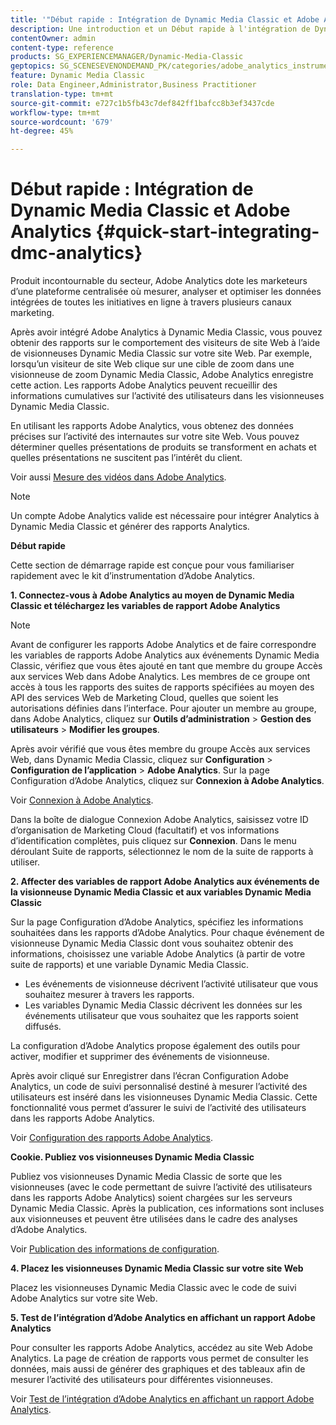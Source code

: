 ```yaml
---
title: '"Début rapide : Intégration de Dynamic Media Classic et Adobe Analytics"'
description: Une introduction et un Début rapide à l'intégration de Dynamic Media Classic et Adobe Analytics pour vous aider à vous mettre en pratique rapidement.
contentOwner: admin
content-type: reference
products: SG_EXPERIENCEMANAGER/Dynamic-Media-Classic
geptopics: SG_SCENESEVENONDEMAND_PK/categories/adobe_analytics_instrumentation_kit
feature: Dynamic Media Classic
role: Data Engineer,Administrator,Business Practitioner
translation-type: tm+mt
source-git-commit: e727c1b5fb43c7def842ff1bafcc8b3ef3437cde
workflow-type: tm+mt
source-wordcount: '679'
ht-degree: 45%

---
```



# Début rapide : Intégration de Dynamic Media Classic et Adobe Analytics {#quick-start-integrating-dmc-analytics}

Produit incontournable du secteur, Adobe Analytics dote les marketeurs d’une plateforme centralisée où mesurer, analyser et optimiser les données intégrées de toutes les initiatives en ligne à travers plusieurs canaux marketing.

Après avoir intégré Adobe Analytics à Dynamic Media Classic, vous pouvez obtenir des rapports sur le comportement des visiteurs de site Web à l’aide de visionneuses Dynamic Media Classic sur votre site Web. Par exemple, lorsqu’un visiteur de site Web clique sur une cible de zoom dans une visionneuse de zoom Dynamic Media Classic, Adobe Analytics enregistre cette action. Les rapports Adobe Analytics peuvent recueillir des informations cumulatives sur l’activité des utilisateurs dans les visionneuses Dynamic Media Classic.

En utilisant les rapports Adobe Analytics, vous obtenez des données précises sur l’activité des internautes sur votre site Web. Vous pouvez déterminer quelles présentations de produits se transforment en achats et quelles présentations ne suscitent pas l’intérêt du client.

Voir aussi [Mesure des vidéos dans Adobe Analytics](https://experienceleague.adobe.com/docs/media-analytics/using/media-overview.html).

>[!NOTE]
>
>Un compte Adobe Analytics valide est nécessaire pour intégrer Analytics à Dynamic Media Classic et générer des rapports Analytics.

**Début rapide**

Cette section de démarrage rapide est conçue pour vous familiariser rapidement avec le kit d’instrumentation d’Adobe Analytics. 

**1. Connectez-vous à Adobe Analytics au moyen de Dynamic Media Classic et téléchargez les variables de rapport Adobe Analytics**

>[!NOTE]
>
>Avant de configurer les rapports Adobe Analytics et de faire correspondre les variables de rapports Adobe Analytics aux événements Dynamic Media Classic, vérifiez que vous êtes ajouté en tant que membre du groupe Accès aux services Web dans Adobe Analytics. Les membres de ce groupe ont accès à tous les rapports des suites de rapports spécifiées au moyen des API des services Web de Marketing Cloud, quelles que soient les autorisations définies dans l’interface. Pour ajouter un membre au groupe, dans Adobe Analytics, cliquez sur **Outils d’administration** > **Gestion des utilisateurs** > **Modifier les groupes**.

Après avoir vérifié que vous êtes membre du groupe Accès aux services Web, dans Dynamic Media Classic, cliquez sur **Configuration** > **Configuration de l’application** > **Adobe Analytics**. Sur la page Configuration d’Adobe Analytics, cliquez sur **Connexion à Adobe Analytics**.

Voir [Connexion à Adobe Analytics](log-analytics.md#log_in_to_adobe_analytics).

Dans la boîte de dialogue Connexion Adobe Analytics, saisissez votre ID d’organisation de Marketing Cloud (facultatif) et vos informations d’identification complètes, puis cliquez sur **Connexion**. Dans le menu déroulant Suite de rapports, sélectionnez le nom de la suite de rapports à utiliser.

**2. Affecter des variables de rapport Adobe Analytics aux événements de la visionneuse Dynamic Media Classic et aux variables Dynamic Media Classic**

Sur la page Configuration d’Adobe Analytics, spécifiez les informations souhaitées dans les rapports d’Adobe Analytics. Pour chaque événement de visionneuse Dynamic Media Classic dont vous souhaitez obtenir des informations, choisissez une variable Adobe Analytics (à partir de votre suite de rapports) et une variable Dynamic Media Classic.

* Les événements de visionneuse décrivent l’activité utilisateur que vous souhaitez mesurer à travers les rapports.
* Les variables Dynamic Media Classic décrivent les données sur les événements utilisateur que vous souhaitez que les rapports soient diffusés.

La configuration d’Adobe Analytics propose également des outils pour activer, modifier et supprimer des événements de visionneuse.

Après avoir cliqué sur Enregistrer dans l’écran Configuration Adobe Analytics, un code de suivi personnalisé destiné à mesurer l’activité des utilisateurs est inséré dans les visionneuses Dynamic Media Classic. Cette fonctionnalité vous permet d’assurer le suivi de l’activité des utilisateurs dans les rapports Adobe Analytics.

Voir [Configuration des rapports Adobe Analytics](configuring-analytics-reports.md#configuring_adobe_analytics_reports).

**Cookie. Publiez vos visionneuses Dynamic Media Classic**

Publiez vos visionneuses Dynamic Media Classic de sorte que les visionneuses (avec le code permettant de suivre l’activité des utilisateurs dans les rapports Adobe Analytics) soient chargées sur les serveurs Dynamic Media Classic. Après la publication, ces informations sont incluses aux visionneuses et peuvent être utilisées dans le cadre des analyses d’Adobe Analytics.

Voir [Publication des informations de configuration](publishing-analytics-configuration-information.md#publishing_adobe_analytics_configuration_information).

**4. Placez les visionneuses Dynamic Media Classic sur votre site Web**

Placez les visionneuses Dynamic Media Classic avec le code de suivi Adobe Analytics sur votre site Web.

**5. Test de l’intégration d’Adobe Analytics en affichant un rapport Adobe Analytics**

Pour consulter les rapports Adobe Analytics, accédez au site Web Adobe Analytics. La page de création de rapports vous permet de consulter les données, mais aussi de générer des graphiques et des tableaux afin de mesurer l’activité des utilisateurs pour différentes visionneuses.

Voir [Test de l’intégration d’Adobe Analytics en affichant un rapport Adobe Analytics](testing-integration-viewing-analytics-report.md#testing_the_integration_by_viewing_an_adobe_analytics_report).
